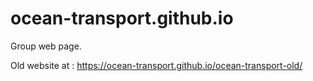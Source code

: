 # ocean-transport.github.io
Group web page.

Old website at : https://ocean-transport.github.io/ocean-transport-old/
